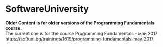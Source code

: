 # SoftwareUniversity
<strong>Older Content is for older versions of the Programming Fundamentals course.</strong> <br>
The current one is for the course Programming Fundamentals - май 2017
https://softuni.bg/trainings/1619/programming-fundamentals-may-2017

